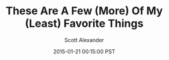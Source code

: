---
layout: podcast
title: "These Are A Few (More) Of My (Least) Favorite Things"
author: Scott Alexander
description: https://slatestarcodex.com/2015/01/21/these-are-a-few-more-of-my-least-favorite-things/
date: 2015-01-21 00:15:00 PST
length: 3411880
duration: 853
guid: these-are-a-few-more-of-my-least-favorite-things
---